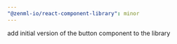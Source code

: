 ```yaml
---
"@zenml-io/react-component-library": minor
---
```


add initial version of the button component to the library
